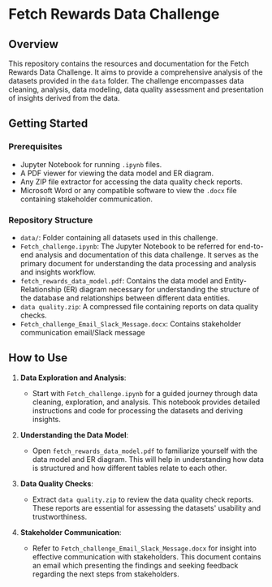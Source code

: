 # Fetch Rewards Data Challenge

## Overview
This repository contains the resources and documentation for the Fetch Rewards Data Challenge. It aims to provide a comprehensive analysis of the datasets provided in the `data` folder. The challenge encompasses data cleaning, analysis, data modeling, data quality assessment and presentation of insights derived from the data. 

## Getting Started

### Prerequisites
- Jupyter Notebook for running `.ipynb` files.
- A PDF viewer for viewing the data model and ER diagram.
- Any ZIP file extractor for accessing the data quality check reports.
- Microsoft Word or any compatible software to view the `.docx` file containing stakeholder communication.

### Repository Structure
- `data/`: Folder containing all datasets used in this challenge. 
- `Fetch_challenge.ipynb`: The Jupyter Notebook to be referred for end-to-end analysis and documentation of this data challenge. It serves as the primary document for understanding the data processing and analysis and insights workflow.
- `fetch_rewards_data_model.pdf`: Contains the data model and Entity-Relationship (ER) diagram necessary for understanding the structure of the database and relationships between different data entities.
- `data quality.zip`: A compressed file containing reports on data quality checks. 
- `Fetch_challenge_Email_Slack_Message.docx`: Contains stakeholder communication email/Slack message

## How to Use

1. **Data Exploration and Analysis**:
   - Start with `Fetch_challenge.ipynb` for a guided journey through data cleaning, exploration, and analysis. This notebook provides detailed instructions and code for processing the datasets and deriving insights.

2. **Understanding the Data Model**:
   - Open `fetch_rewards_data_model.pdf` to familiarize yourself with the data model and ER diagram. This will help in understanding how data is structured and how different tables relate to each other.

3. **Data Quality Checks**:
   - Extract `data quality.zip` to review the data quality check reports. These reports are essential for assessing the datasets' usability and trustworthiness.

4. **Stakeholder Communication**:
   - Refer to `Fetch_challenge_Email_Slack_Message.docx` for insight into effective communication with stakeholders. This document contains an email which presenting the findings and seeking feedback regarding the next steps from stakeholders.



